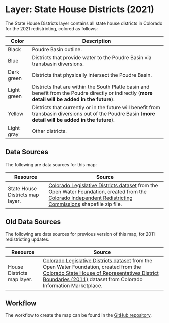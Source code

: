 # Layer: State House Districts (2021) #

The State House Districts layer contains all state house districts in Colorado for the 2021 redistricting,
colored as follows:

| **Color** | **Description** |
| -- | -- |
| Black | Poudre Basin outline. |
| Blue | Districts that provide water to the Poudre Basin via transbasin diversions. |
| Dark green | Districts that physically intersect the Poudre Basin. |
| Light green | Districts that are within the South Platte basin and benefit from the Poudre directly or indirectly (**more detail will be added in the future**). |
| Yellow | Districts that currently or in the future will benefit from transbasin diversions out of the Poudre Basin (**more detail will be added in the future**). |
| Light gray | Other districts. |

## Data Sources ##

The following are data sources for this map:

| **Resource** | **Source** |
| -- | -- |
|  State House Districts map layer. | [Colorado Legislative Districts dataset](https://data.openwaterfoundation.org/state/co/circ/legislative-districts/) from the Open Water Foundation, created from the [Colorado Independent Redistricting Commissions](https://redistricting.colorado.gov/content/house-final-approved) shapefile zip file. |

## Old Data Sources ##

The following are data sources for previous version of this map, for 2011 redistricting updates.

| **Resource** | **Source** |
| -- | -- |
|  House Districts map layer. | [Colorado Legislative Districts dataset](https://data.openwaterfoundation.org/state/co/circ/legislative-districts/) from the Open Water Foundation, created from the [Colorado State House of Representatives District Boundaries (2011)](https://data.colorado.gov/Legislative/Colorado-State-House-of-Representatives-District-B/jf7j-4sik) dataset from Colorado Information Marketplace. |

## Workflow ##

The workflow to create the map can be found in the [GitHub repository](https://github.com/OpenWaterFoundation/owf-infomapper-poudre/tree/master/workflow/BasinEntities/Political-LegislativeDistricts).
